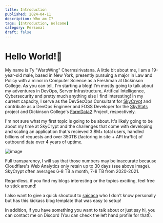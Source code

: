 ```yaml
---
title: Introduction
published: 2024-04-11
description: Who am I?
tags: [Introduction, Welcome]
category: Personal
draft: false
---
```


# Hello World!👋

My name is Ty "WarpWing" Chermsirivatana. A little bit about me, I am a 19-year-old male, based in New York, presently pursuing a major in Law and Policy with a minor in Computer Science as a Freshman at Dickinson College. 
As you can tell, I'm starting a blog! I'm mostly going to talk about my adventures in DevOps, Server Infrastructure, Artifical Intelligence, Cybersecurity and pretty much anything else I find interesting!
In my current capacity, I serve as the DevSecOps Consultant for [SkyCrypt](https://github.com/SkyCryptWebsite/SkyCrypt) and contribute as a DevOps Engineer and FOSS Developer for the [SkyStats](https://github.com/skystatsdev) project and Dickinson College's [FarmData2](https://github.com/FarmData2/FarmData2) Project, respectively.

I'm not sure what my first topic is going to be about. It's likely going to be about my time at SkyCrypt and the challenges that come with developing and scaling an application that's recieved 3.8M+ total users, handled billions of requests and over 350TB (factoring in site + API traffic) of outbound data over 4 years of uptime. 

![image](https://github.com/WarpWing/blog/assets/28925758/64711169-8215-40d4-9135-3b67a5581e3c)

Full transparency, I will say that those numbers may be inaccurate because Cloudflare's Web Analytics only retain up to 30 days (see above image). SkyCrypt often averages 6-8 TB a month, 7-8 TB from 2020-2021. 

Regardless, if you find my blogs interesting or the topics exciting, feel free to stick around! 

I also want to give a quick shoutout to [saicaca](https://github.com/saicaca/fuwari) who I don't know personally but has this kickass blog template that was easy to setup!

In addition, if you have something you want to talk about or just say hi, you can contact me on Discord (You can check the left hand profile for that!).
